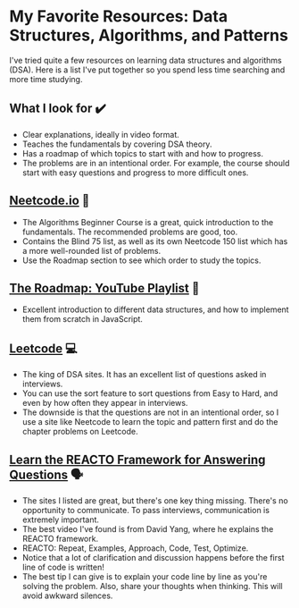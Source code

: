 # My Favorite Resources: Data Structures, Algorithms, and Patterns

I've tried quite a few resources on learning data structures and algorithms (DSA). Here is a list I've put together so you spend less time searching and more time studying.

## What I look for ✔️
- Clear explanations, ideally in video format.
- Teaches the fundamentals by covering DSA theory.
- Has a roadmap of which topics to start with and how to progress. 
- The problems are in an intentional order. For example, the course should start with easy questions and progress to more difficult ones.

## [Neetcode.io](https://neetcode.io/) 🚀
- The Algorithms Beginner Course is a great, quick introduction to the fundamentals. The recommended problems are good, too.
- Contains the Blind 75 list, as well as its own Neetcode 150 list which has a more well-rounded list of problems.
- Use the Roadmap section to see which order to study the topics.

## [The Roadmap: YouTube Playlist](https://www.youtube.com/watch?v=9rhT3P1MDHk&list=PLkZYeFmDuaN2-KUIv-mvbjfKszIGJ4FaY) 🚙
- Excellent introduction to different data structures, and how to implement them from scratch in JavaScript. 

## [Leetcode](https://leetcode.com/) 💻
- The king of DSA sites. It has an excellent list of questions asked in interviews.
- You can use the sort feature to sort questions from Easy to Hard, and even by how often they appear in interviews.
- The downside is that the questions are not in an intentional order, so I use a site like Neetcode to learn the topic and pattern first and do the chapter problems on Leetcode.

## [Learn the REACTO Framework for Answering Questions](https://www.youtube.com/watch?v=DIR_rxusO8Q) 🗣️
- The sites I listed are great, but there's one key thing missing. There's no opportunity to communicate. To pass interviews, communication is extremely important.
- The best video I've found is from David Yang, where he explains the REACTO framework.
- REACTO: Repeat, Examples, Approach, Code, Test, Optimize.
- Notice that a lot of clarification and discussion happens before the first line of code is written!
- The best tip I can give is to explain your code line by line as you're solving the problem. Also, share your thoughts when thinking. This will avoid awkward silences.
